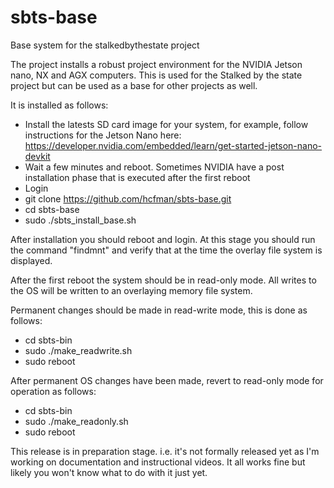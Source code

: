 # sbts-base

Base system for the stalkedbythestate project

The project installs a robust project environment for the NVIDIA Jetson nano, NX and AGX computers. This is used for the Stalked by the state project but can be used as a base for other projects as well.

It is installed as follows:

* Install the latests SD card image for your system, for example, follow instructions for the Jetson Nano here: https://developer.nvidia.com/embedded/learn/get-started-jetson-nano-devkit
* Wait a few minutes and reboot. Sometimes NVIDIA have a post installation phase that is executed after the first reboot
* Login
* git clone https://github.com/hcfman/sbts-base.git
* cd sbts-base
* sudo ./sbts_install_base.sh

After installation you should reboot and login. At this stage you should run the command "findmnt" and verify that at the time the overlay file system is displayed.

After the first reboot the system should be in read-only mode. All writes to the OS will be written to an overlaying memory file system.

Permanent changes should be made in read-write mode, this is done as follows:

* cd sbts-bin
* sudo ./make_readwrite.sh
* sudo reboot

After permanent OS changes have been made, revert to read-only mode for operation as follows:

* cd sbts-bin
* sudo ./make_readonly.sh
* sudo reboot

This release is in preparation stage. i.e. it's not formally released yet as I'm working on documentation and instructional videos. It all works fine but likely you won't know what to do with it just yet.
